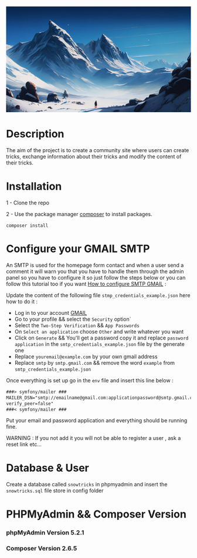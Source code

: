![banner](public%2Fassets%2Fimg%2Fbanner%2Fbanner-homepage.jpg)
# Description

The aim of the project is to create a community site where users can create tricks, exchange information about their tricks and  modify the content of their tricks.


# Installation

1 - Clone the repo

2 - Use the package manager [composer](https://getcomposer.org/doc/00-intro.md) to install packages.
```
composer install
```

# Configure your GMAIL SMTP

An SMTP is used for the homepage form contact and when a user send a comment it will warn you that you have to handle them through the admin panel so you have to configure it so just follow the steps below or you can follow this tutorial too if you want [How to configure SMTP GMAIL](https://www.youtube.com/watch?v=yuOK6D7deTo) :

Update the content of the following file `stmp_credentials_example.json` here how to do it :

- Log in to your account [GMAIL](https://gmail.com)
- Go to your profile && select the `Security` option`
- Select the `Two-Step Verification` && `App Passwords`
- On `Select an application` choose `Other` and write whatever you want
- Click on `Generate` && You'll get a password copy it and replace `password application` in the `smtp_credentials_example.json` file  by the generate one
- Replace `youremail@example.com` by your own gmail address
- Replace `smtp` by `smtp.gmail.com` && remove the word `example` from `smtp_credentials_example.json`


Once everything is set up go in the `env` file and insert this line below :
```
###> symfony/mailer ###
MAILER_DSN="smtp://emailname@gmail.com:applicationpassword@smtp.gmail.com:587?verify_peer=false"
###< symfony/mailer ###
```
Put your email and password application and everything should be running fine.

WARNING : If you not add it you will not be able to register a user , ask a reset link etc...

# Database & User

Create a database called `snowtricks` in phpmyadmin and insert the `snowtricks.sql` file store in config folder 


# PHPMyAdmin && Composer Version

### phpMyAdmin Version 5.2.1
### Composer Version 2.6.5

